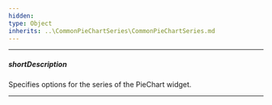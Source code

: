 ```yaml
---
hidden: 
type: Object
inherits: ..\CommonPieChartSeries\CommonPieChartSeries.md
---
```

---
##### shortDescription
Specifies options for the series of the PieChart widget.

---

